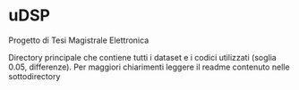 # uDSP
Progetto di Tesi Magistrale Elettronica

Directory principale che contiene tutti i dataset e i codici utilizzati (soglia  0.05, differenze).
Per maggiori chiarimenti leggere il readme contenuto nelle sottodirectory
